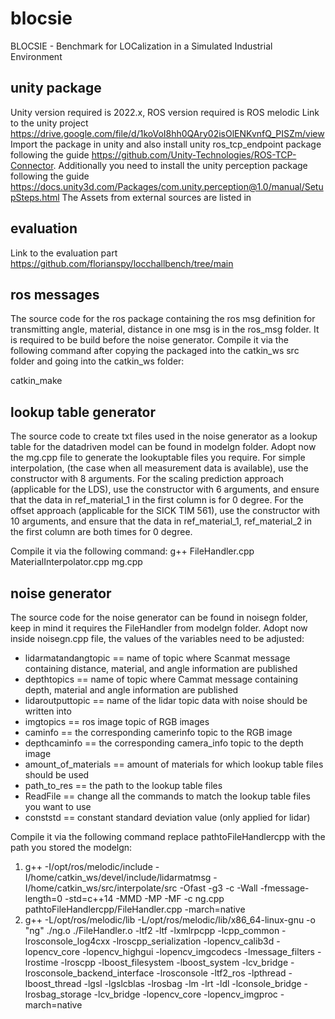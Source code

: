 # blocsie
BLOCSIE - Benchmark for LOCalization in a Simulated Industrial Environment
## unity package
Unity version required is 2022.x, ROS version required is ROS melodic
Link to the unity project
https://drive.google.com/file/d/1koVoI8hh0QAry02isOlENKvnfQ_PISZm/view
Import the package in unity and also install unity ros_tcp_endpoint package following the guide https://github.com/Unity-Technologies/ROS-TCP-Connector.
Additionally you need to install the unity perception package following the guide https://docs.unity3d.com/Packages/com.unity.perception@1.0/manual/SetupSteps.html
The Assets from external sources are listed in 
## evaluation
Link to the evaluation part
https://github.com/florianspy/locchallbench/tree/main
## ros messages
The source code for the ros package containing the ros msg definition for transmitting angle, material, distance in one msg is in the ros_msg folder. It is required to be build before the noise generator.
Compile it via the following command after copying the packaged into the catkin_ws src folder and going into the catkin_ws folder:

catkin_make
## lookup table generator 
The source code to create txt files used in the noise generator as a lookup table for the datadriven model can be found in modelgn folder.
Adopt now the mg.cpp file to generate the lookuptable files you require. 
For simple interpolation, (the case when all measurement data is available), use the constructor with 8 arguments.
For the scaling prediction approach (applicable for the LDS), use the constructor with 6 arguments, and ensure that the data in ref_material_1 in the first column is for 0 degree.
For the offset approach (applicable for the SICK TIM 561), use the constructor with 10 arguments, and ensure that the data in ref_material_1, ref_material_2 in the first column are both times for 0 degree.


Compile it via the following command:
g++ FileHandler.cpp MaterialInterpolator.cpp mg.cpp

## noise generator 
The source code for the noise generator can be found in noisegn folder, keep in mind it requires the FileHandler from modelgn folder. 
Adopt now inside noisegn.cpp file, the values of the variables need to be adjusted:
* lidarmatandangtopic == name of topic where Scanmat message containing distance, material, and angle information are published
* depthtopics == name of topic where Cammat message containing depth, material and angle information are published
* lidaroutputtopic == name of the lidar topic data with noise should be written into
* imgtopics == ros image topic of RGB images
* caminfo == the corresponding camerinfo topic to the RGB image
* depthcaminfo == the corresponding camera_info topic to the depth image
* amount_of_materials == amount of materials for which lookup table files should be used
* path_to_res == the path to the lookup table files
* ReadFile == change all the commands to match the lookup table files you want to use
* conststd == constant standard deviation value (only applied for lidar)


Compile it via the following command replace pathtoFileHandlercpp with the path you stored the modelgn:

1. g++  -I/opt/ros/melodic/include -I/home/catkin_ws/devel/include/lidarmatmsg -I/home/catkin_ws/src/interpolate/src -Ofast -g3 -c -Wall -fmessage-length=0 -std=c++14 -MMD -MP -MF  -c ng.cpp pathtoFileHandlercpp/FileHandler.cpp  -march=native
2. g++ -L/opt/ros/melodic/lib -L/opt/ros/melodic/lib/x86_64-linux-gnu -o "ng" ./ng.o ./FileHandler.o  -ltf2 -ltf -lxmlrpcpp -lcpp_common -lrosconsole_log4cxx -lroscpp_serialization -lopencv_calib3d -lopencv_core -lopencv_highgui -lopencv_imgcodecs -lmessage_filters -lrostime -lroscpp -lboost_filesystem -lboost_system -lcv_bridge -lrosconsole_backend_interface -lrosconsole -ltf2_ros -lpthread -lboost_thread -lgsl -lgslcblas -lrosbag  -lm -lrt -ldl -lconsole_bridge  -lrosbag_storage -lcv_bridge -lopencv_core -lopencv_imgproc  -march=native
